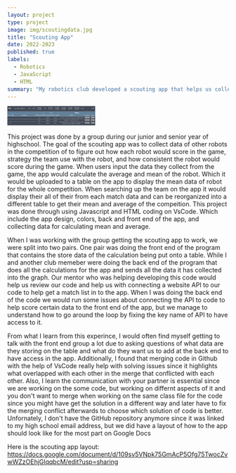 ```yaml
---
layout: project
type: project
image: img/scoutingdata.jpg
title: "Scouting App"
date: 2022-2023
published: true
labels:
  - Robotics
  - JavaScript
  - HTML
summary: "My robotics club developed a scouting app that helps us collect data on other team's robots through HTML and Javascript."
---
```


<div class="text-center p-4">
  <img width="200px" src="../img/scoutingapp.JPG" class="img-thumbnail" >
</div>

This project was done by a group during our junior and senior year of highschool. The goal of the scouting app was to collect data of other robots in the competition of to figure out how each robot would score in the game, strategy the team use with the robot, and how consistent the robot would score during the game. When users input the data they collect from the game, the app would calculate the average and mean of the robot. Which it would be uploaded to a table on the app to display the mean data of robot for the whole competition. When searching up the team on the app it would display their all of their from each match data and can be reorganized into a different table to get their mean and average of the compeition. This project was done through using Javascript and HTML coding on VsCode. Which include the app design, colors, back and front end of the app, and collecting data for calculating mean and average.

When I was working with the group getting the scouting app to work, we were split into two pairs. One pair was doing the front end of the program that contains the store data of the calculation being put onto a table. While I and another club memeber were doing the back end of the program that does all the calculations for the app and sends all the data it has collected into the graph. Our mentor who was helping developing this code would help us review our code and help us with connecting a website API to our code to help get a match list in to the app. When I was doing the back end of the code we would run some issues about connecting the API to code to help score certain data to the front end of the app, but we manage to understand how to go around the loop by fixing the key name of API to have access to it.

From what I learn from this experince, I would often find myself getting to talk with the front end group a lot due to asking questions of what data are they storing on the table and what do they want us to add at the back end to have access in the app. Additionally, I found that merging code in Github with the help of VsCode really help with solving issues since it highlights what overlapped with each other in the merge that conflicted with each other. Also, I learn the communication with your partner is essential since we are working on the some code, but working on differnt aspects of it and you don't want to merge when working on the same class file for the code since you might have get the solution in a different way and later have to fix the merging conflict afterwards to choose which solution of code is better. Unfornately, I don't have the GitHub repository anymore since it was linked to my high school email address, but we did have a layout of how to the app should look like for the most part on Google Docs

Here is the scouting app layout: <https://docs.google.com/document/d/109sv5VNpk75GmAcP5Ofg75TwocZvwWZzOEhjGlqqbcM/edit?usp=sharing>
